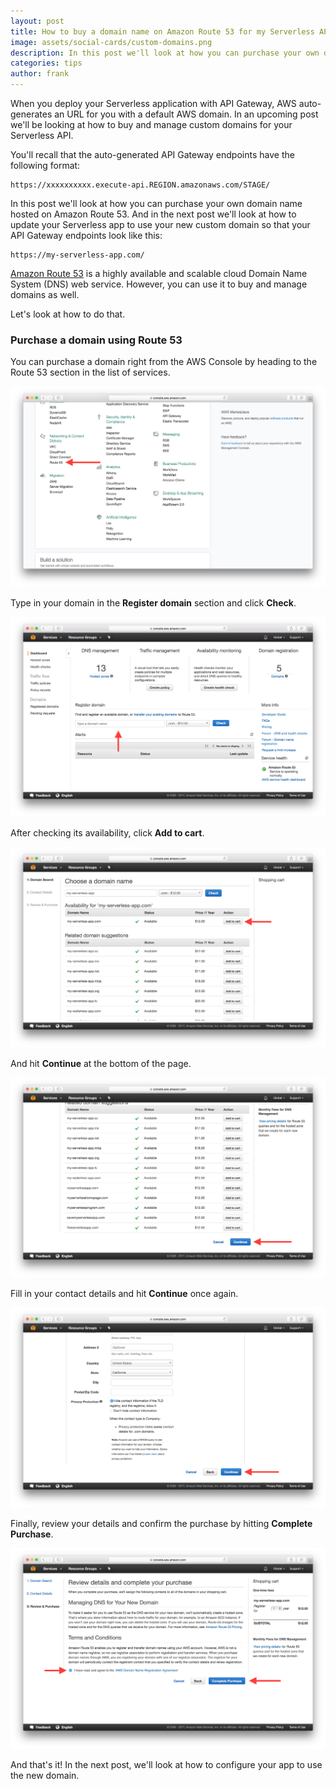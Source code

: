 ```yaml
---
layout: post
title: How to buy a domain name on Amazon Route 53 for my Serverless API?
image: assets/social-cards/custom-domains.png
description: In this post we'll look at how you can purchase your own domain name for your Serverless API using Amazon Route 53.
categories: tips
author: frank
---
```


When you deploy your Serverless application with API Gateway, AWS auto-generates an URL for you with a default AWS domain. In an upcoming post we'll be looking at how to buy and manage custom domains for your Serverless API.

You'll recall that the auto-generated API Gateway endpoints have the following format:

```
https://xxxxxxxxxx.execute-api.REGION.amazonaws.com/STAGE/
```

In this post we'll look at how you can purchase your own domain name hosted on Amazon Route 53. And in the next post we'll look at how to update your Serverless app to use your new custom domain so that your API Gateway endpoints look like this:

```
https://my-serverless-app.com/
```

[Amazon Route 53](https://aws.amazon.com/route53/) is a highly available and scalable cloud Domain Name System (DNS) web service. However, you can use it to buy and manage domains as well.

Let's look at how to do that.

### Purchase a domain using Route 53

You can purchase a domain right from the AWS Console by heading to the Route 53 section in the list of services.

![Select Route 53 in list of AWS services](/assets/blog/how-to-buy-a-domain-name-on-amazon-route-53-for-my-serverless-api/select-route-53-in-list-of-aws-services.png)

Type in your domain in the **Register domain** section and click **Check**.

![Check for domain availability in Route 53](/assets/blog/how-to-buy-a-domain-name-on-amazon-route-53-for-my-serverless-api/check-for-domain-availability-in-route-53.png)

After checking its availability, click **Add to cart**.

![Add new domain to cart in Route 53](/assets/blog/how-to-buy-a-domain-name-on-amazon-route-53-for-my-serverless-api/add-new-domain-to-cart-in-route-53.png)

And hit **Continue** at the bottom of the page.

![Continue add to cart in Route 53](/assets/blog/how-to-buy-a-domain-name-on-amazon-route-53-for-my-serverless-api/continue-add-to-cart-in-route-53.png)

Fill in your contact details and hit **Continue** once again.

![Fill in contact details to purchase Route 53 domain](/assets/blog/how-to-buy-a-domain-name-on-amazon-route-53-for-my-serverless-api/fill-in-contact-details-to-purchase-route-53-domain.png)

Finally, review your details and confirm the purchase by hitting **Complete Purchase**.

![Confirm Route 53 domain purchase](/assets/blog/how-to-buy-a-domain-name-on-amazon-route-53-for-my-serverless-api/confirm-route-53-domain-purchase.png)

And that's it! In the next post, we'll look at how to configure your app to use the new domain.
